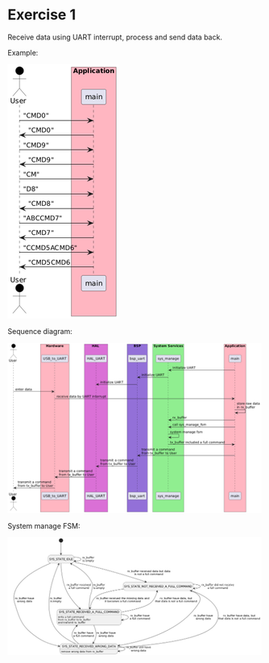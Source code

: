 # **Exercise 1** 

Receive data using UART interrupt, process and send data back.

Example: 

![Example](uart_interrupt_docs/img/example.png)

Sequence diagram:

![Sequence diagram](uart_interrupt_docs/img/sequence_diagram.png)

System manage FSM:

![FSM](uart_interrupt_docs/img/system_manage_fsm.png)
